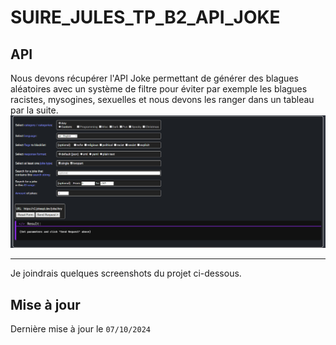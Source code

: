 # SUIRE_JULES_TP_B2_API_JOKE
## API
Nous devons récupérer l'API Joke permettant de générer des blagues aléatoires avec un système de filtre pour éviter par exemple les blagues racistes, mysogines, sexuelles et nous devons les ranger dans un tableau par la suite.
![](image.png)

__________________________________________________________________________________
Je joindrais quelques screenshots du projet ci-dessous.




## Mise à jour
Dernière mise à jour le ```07/10/2024```
